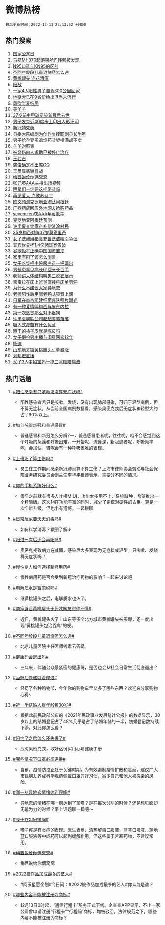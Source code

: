 # 微博热榜

`最后更新时间：2022-12-13 23:13:52 +0800`

## 热门搜索

1. [国家公祭日](https://m.weibo.cn/search?containerid=100103type%3D1%26t%3D10%26q%3D%23%E5%9B%BD%E5%AE%B6%E5%85%AC%E7%A5%AD%E6%97%A5%23&stream_entry_id=51&isnewpage=1&extparam=seat%3D1%26pos%3D0%26dgr%3D0%26c_type%3D51%26filter_type%3Drealtimehot%26cate%3D10103%26display_time%3D1670944430%26pre_seqid%3D1670944430460025181197&luicode=10000011&lfid=106003type%253D25%2526t%253D3%2526disable_hot%253D1%2526filter_type%253Drealtimehot)
1. [马航MH370起落架舱门残骸被发现](https://m.weibo.cn/search?containerid=100103type%3D1%26t%3D10%26q%3D%23%E9%A9%AC%E8%88%AAMH370%E8%B5%B7%E8%90%BD%E6%9E%B6%E8%88%B1%E9%97%A8%E6%AE%8B%E9%AA%B8%E8%A2%AB%E5%8F%91%E7%8E%B0%23&stream_entry_id=31&isnewpage=1&extparam=seat%3D1%26realpos%3D1%26flag%3D2%26dgr%3D0%26c_type%3D31%26cate%3D5001%26pos%3D0%26lcate%3D5001%26q%3D%2523%25E9%25A9%25AC%25E8%2588%25AAMH370%25E8%25B5%25B7%25E8%2590%25BD%25E6%259E%25B6%25E8%2588%25B1%25E9%2597%25A8%25E6%25AE%258B%25E9%25AA%25B8%25E8%25A2%25AB%25E5%258F%2591%25E7%258E%25B0%2523%26band_rank%3D1%26filter_type%3Drealtimehot%26display_time%3D1670944430%26pre_seqid%3D1670944430460025181197&luicode=10000011&lfid=106003type%253D25%2526t%253D3%2526disable_hot%253D1%2526filter_type%253Drealtimehot)
1. [N95口罩与KN95的区别](https://m.weibo.cn/search?containerid=100103type%3D1%26t%3D10%26q%3D%23N95%E5%8F%A3%E7%BD%A9%E4%B8%8EKN95%E7%9A%84%E5%8C%BA%E5%88%AB%23&stream_entry_id=31&isnewpage=1&extparam=seat%3D1%26realpos%3D2%26flag%3D1%26dgr%3D0%26c_type%3D31%26cate%3D5001%26pos%3D1%26lcate%3D5001%26q%3D%2523N95%25E5%258F%25A3%25E7%25BD%25A9%25E4%25B8%258EKN95%25E7%259A%2584%25E5%258C%25BA%25E5%2588%25AB%2523%26band_rank%3D2%26filter_type%3Drealtimehot%26display_time%3D1670944430%26pre_seqid%3D1670944430460025181197&luicode=10000011&lfid=106003type%253D25%2526t%253D3%2526disable_hot%253D1%2526filter_type%253Drealtimehot)
1. [不同年龄段儿童退烧药怎么选](https://m.weibo.cn/search?containerid=100103type%3D1%26t%3D10%26q%3D%23%E4%B8%8D%E5%90%8C%E5%B9%B4%E9%BE%84%E6%AE%B5%E5%84%BF%E7%AB%A5%E9%80%80%E7%83%A7%E8%8D%AF%E6%80%8E%E4%B9%88%E9%80%89%23&stream_entry_id=31&isnewpage=1&extparam=seat%3D1%26realpos%3D3%26flag%3D0%26dgr%3D0%26c_type%3D31%26cate%3D5001%26pos%3D2%26lcate%3D5001%26q%3D%2523%25E4%25B8%258D%25E5%2590%258C%25E5%25B9%25B4%25E9%25BE%2584%25E6%25AE%25B5%25E5%2584%25BF%25E7%25AB%25A5%25E9%2580%2580%25E7%2583%25A7%25E8%258D%25AF%25E6%2580%258E%25E4%25B9%2588%25E9%2580%2589%2523%26band_rank%3D3%26filter_type%3Drealtimehot%26display_time%3D1670944430%26pre_seqid%3D1670944430460025181197&luicode=10000011&lfid=106003type%253D25%2526t%253D3%2526disable_hot%253D1%2526filter_type%253Drealtimehot)
1. [黄桃罐头 连花清瘟](https://m.weibo.cn/search?containerid=100103type%3D1%26t%3D10%26q%3D%E9%BB%84%E6%A1%83%E7%BD%90%E5%A4%B4+%E8%BF%9E%E8%8A%B1%E6%B8%85%E7%98%9F&stream_entry_id=31&isnewpage=1&extparam=seat%3D1%26realpos%3D4%26flag%3D1%26dgr%3D0%26c_type%3D31%26cate%3D5001%26pos%3D3%26lcate%3D5001%26q%3D%25E9%25BB%2584%25E6%25A1%2583%25E7%25BD%2590%25E5%25A4%25B4%2520%25E8%25BF%259E%25E8%258A%25B1%25E6%25B8%2585%25E7%2598%259F%26band_rank%3D4%26filter_type%3Drealtimehot%26display_time%3D1670944430%26pre_seqid%3D1670944430460025181197&luicode=10000011&lfid=106003type%253D25%2526t%253D3%2526disable_hot%253D1%2526filter_type%253Drealtimehot)
1. [阳敌](https://m.weibo.cn/search?containerid=100103type%3D1%26t%3D10%26q%3D%23%E9%98%B3%E6%95%8C%23&stream_entry_id=31&isnewpage=1&extparam=seat%3D1%26realpos%3D5%26flag%3D16%26dgr%3D0%26c_type%3D31%26cate%3D5001%26pos%3D4%26lcate%3D5001%26q%3D%2523%25E9%2598%25B3%25E6%2595%258C%2523%26band_rank%3D5%26filter_type%3Drealtimehot%26display_time%3D1670944430%26pre_seqid%3D1670944430460025181197&luicode=10000011&lfid=106003type%253D25%2526t%253D3%2526disable_hot%253D1%2526filter_type%253Drealtimehot)
1. [一家4人阳性男子自驾600公里回家](https://m.weibo.cn/search?containerid=100103type%3D1%26t%3D10%26q%3D%23%E4%B8%80%E5%AE%B64%E4%BA%BA%E9%98%B3%E6%80%A7%E7%94%B7%E5%AD%90%E8%87%AA%E9%A9%BE600%E5%85%AC%E9%87%8C%E5%9B%9E%E5%AE%B6%23&stream_entry_id=31&isnewpage=1&extparam=seat%3D1%26realpos%3D6%26flag%3D1%26dgr%3D0%26c_type%3D31%26cate%3D5001%26pos%3D5%26lcate%3D5001%26q%3D%2523%25E4%25B8%2580%25E5%25AE%25B64%25E4%25BA%25BA%25E9%2598%25B3%25E6%2580%25A7%25E7%2594%25B7%25E5%25AD%2590%25E8%2587%25AA%25E9%25A9%25BE600%25E5%2585%25AC%25E9%2587%258C%25E5%259B%259E%25E5%25AE%25B6%2523%26band_rank%3D6%26filter_type%3Drealtimehot%26display_time%3D1670944430%26pre_seqid%3D1670944430460025181197&luicode=10000011&lfid=106003type%253D25%2526t%253D3%2526disable_hot%253D1%2526filter_type%253Drealtimehot)
1. [地狱犬已在9省份检出但尚未流行](https://m.weibo.cn/search?containerid=100103type%3D1%26t%3D10%26q%3D%23%E5%9C%B0%E7%8B%B1%E7%8A%AC%E5%B7%B2%E5%9C%A89%E7%9C%81%E4%BB%BD%E6%A3%80%E5%87%BA%E4%BD%86%E5%B0%9A%E6%9C%AA%E6%B5%81%E8%A1%8C%23&stream_entry_id=31&isnewpage=1&extparam=seat%3D1%26realpos%3D7%26flag%3D16%26dgr%3D0%26c_type%3D31%26cate%3D5001%26pos%3D6%26lcate%3D5001%26q%3D%2523%25E5%259C%25B0%25E7%258B%25B1%25E7%258A%25AC%25E5%25B7%25B2%25E5%259C%25A89%25E7%259C%2581%25E4%25BB%25BD%25E6%25A3%2580%25E5%2587%25BA%25E4%25BD%2586%25E5%25B0%259A%25E6%259C%25AA%25E6%25B5%2581%25E8%25A1%258C%2523%26band_rank%3D7%26filter_type%3Drealtimehot%26display_time%3D1670944430%26pre_seqid%3D1670944430460025181197&luicode=10000011&lfid=106003type%253D25%2526t%253D3%2526disable_hot%253D1%2526filter_type%253Drealtimehot)
1. [风吹半夏结局](https://m.weibo.cn/search?containerid=100103type%3D1%26t%3D10%26q%3D%E9%A3%8E%E5%90%B9%E5%8D%8A%E5%A4%8F%E7%BB%93%E5%B1%80&stream_entry_id=31&isnewpage=1&extparam=seat%3D1%26realpos%3D8%26flag%3D1%26dgr%3D0%26c_type%3D31%26cate%3D5001%26pos%3D7%26lcate%3D5001%26q%3D%25E9%25A3%258E%25E5%2590%25B9%25E5%258D%258A%25E5%25A4%258F%25E7%25BB%2593%25E5%25B1%2580%26band_rank%3D8%26filter_type%3Drealtimehot%26display_time%3D1670944430%26pre_seqid%3D1670944430460025181197&luicode=10000011&lfid=106003type%253D25%2526t%253D3%2526disable_hot%253D1%2526filter_type%253Drealtimehot)
1. [美羊羊](https://m.weibo.cn/search?containerid=100103type%3D1%26t%3D10%26q%3D%E7%BE%8E%E7%BE%8A%E7%BE%8A&stream_entry_id=31&isnewpage=1&extparam=seat%3D1%26realpos%3D9%26flag%3D1%26dgr%3D0%26c_type%3D31%26cate%3D5001%26pos%3D8%26lcate%3D5001%26q%3D%25E7%25BE%258E%25E7%25BE%258A%25E7%25BE%258A%26band_rank%3D9%26filter_type%3Drealtimehot%26display_time%3D1670944430%26pre_seqid%3D1670944430460025181197&luicode=10000011&lfid=106003type%253D25%2526t%253D3%2526disable_hot%253D1%2526filter_type%253Drealtimehot)
1. [37岁前中甲球员染新冠后去世](https://m.weibo.cn/search?containerid=100103type%3D1%26t%3D10%26q%3D%2337%E5%B2%81%E5%89%8D%E4%B8%AD%E7%94%B2%E7%90%83%E5%91%98%E6%9F%93%E6%96%B0%E5%86%A0%E5%90%8E%E5%8E%BB%E4%B8%96%23&stream_entry_id=31&isnewpage=1&extparam=seat%3D1%26realpos%3D10%26flag%3D1%26dgr%3D0%26c_type%3D31%26cate%3D5001%26pos%3D9%26lcate%3D5001%26q%3D%252337%25E5%25B2%2581%25E5%2589%258D%25E4%25B8%25AD%25E7%2594%25B2%25E7%2590%2583%25E5%2591%2598%25E6%259F%2593%25E6%2596%25B0%25E5%2586%25A0%25E5%2590%258E%25E5%258E%25BB%25E4%25B8%2596%2523%26band_rank%3D10%26filter_type%3Drealtimehot%26display_time%3D1670944430%26pre_seqid%3D1670944430460025181197&luicode=10000011&lfid=106003type%253D25%2526t%253D3%2526disable_hot%253D1%2526filter_type%253Drealtimehot)
1. [男子发烧近40度床上印出人形汗印](https://m.weibo.cn/search?containerid=100103type%3D1%26t%3D10%26q%3D%23%E7%94%B7%E5%AD%90%E5%8F%91%E7%83%A7%E8%BF%9140%E5%BA%A6%E5%BA%8A%E4%B8%8A%E5%8D%B0%E5%87%BA%E4%BA%BA%E5%BD%A2%E6%B1%97%E5%8D%B0%23&stream_entry_id=31&isnewpage=1&extparam=seat%3D1%26realpos%3D11%26flag%3D2%26dgr%3D0%26c_type%3D31%26cate%3D5001%26pos%3D10%26lcate%3D5001%26q%3D%2523%25E7%2594%25B7%25E5%25AD%2590%25E5%258F%2591%25E7%2583%25A7%25E8%25BF%259140%25E5%25BA%25A6%25E5%25BA%258A%25E4%25B8%258A%25E5%258D%25B0%25E5%2587%25BA%25E4%25BA%25BA%25E5%25BD%25A2%25E6%25B1%2597%25E5%258D%25B0%2523%26band_rank%3D11%26filter_type%3Drealtimehot%26display_time%3D1670944430%26pre_seqid%3D1670944430460025181197&luicode=10000011&lfid=106003type%253D25%2526t%253D3%2526disable_hot%253D1%2526filter_type%253Drealtimehot)
1. [新冠特效药](https://m.weibo.cn/search?containerid=100103type%3D1%26t%3D10%26q%3D%23%E6%96%B0%E5%86%A0%E7%89%B9%E6%95%88%E8%8D%AF%23&stream_entry_id=31&isnewpage=1&extparam=seat%3D1%26realpos%3D12%26flag%3D2%26dgr%3D0%26c_type%3D31%26cate%3D5001%26pos%3D11%26lcate%3D5001%26q%3D%2523%25E6%2596%25B0%25E5%2586%25A0%25E7%2589%25B9%25E6%2595%2588%25E8%258D%25AF%2523%26band_rank%3D12%26filter_type%3Drealtimehot%26display_time%3D1670944430%26pre_seqid%3D1670944430460025181197&luicode=10000011&lfid=106003type%253D25%2526t%253D3%2526disable_hot%253D1%2526filter_type%253Drealtimehot)
1. [县委大院编剧为创作曾挂职副县长半年](https://m.weibo.cn/search?containerid=100103type%3D1%26t%3D10%26q%3D%23%E5%8E%BF%E5%A7%94%E5%A4%A7%E9%99%A2%E7%BC%96%E5%89%A7%E4%B8%BA%E5%88%9B%E4%BD%9C%E6%9B%BE%E6%8C%82%E8%81%8C%E5%89%AF%E5%8E%BF%E9%95%BF%E5%8D%8A%E5%B9%B4%23&stream_entry_id=31&isnewpage=1&extparam=seat%3D1%26realpos%3D13%26flag%3D0%26dgr%3D0%26c_type%3D31%26cate%3D5001%26pos%3D12%26lcate%3D5001%26q%3D%2523%25E5%258E%25BF%25E5%25A7%2594%25E5%25A4%25A7%25E9%2599%25A2%25E7%25BC%2596%25E5%2589%25A7%25E4%25B8%25BA%25E5%2588%259B%25E4%25BD%259C%25E6%259B%25BE%25E6%258C%2582%25E8%2581%258C%25E5%2589%25AF%25E5%258E%25BF%25E9%2595%25BF%25E5%258D%258A%25E5%25B9%25B4%2523%26band_rank%3D13%26filter_type%3Drealtimehot%26display_time%3D1670944430%26pre_seqid%3D1670944430460025181197&luicode=10000011&lfid=106003type%253D25%2526t%253D3%2526disable_hot%253D1%2526filter_type%253Drealtimehot)
1. [男子给孕妻买退烧药货架摆满却不卖](https://m.weibo.cn/search?containerid=100103type%3D1%26t%3D10%26q%3D%23%E7%94%B7%E5%AD%90%E7%BB%99%E5%AD%95%E5%A6%BB%E4%B9%B0%E9%80%80%E7%83%A7%E8%8D%AF%E8%B4%A7%E6%9E%B6%E6%91%86%E6%BB%A1%E5%8D%B4%E4%B8%8D%E5%8D%96%23&stream_entry_id=31&isnewpage=1&extparam=seat%3D1%26realpos%3D14%26flag%3D1%26dgr%3D0%26c_type%3D31%26cate%3D5001%26pos%3D13%26lcate%3D5001%26q%3D%2523%25E7%2594%25B7%25E5%25AD%2590%25E7%25BB%2599%25E5%25AD%2595%25E5%25A6%25BB%25E4%25B9%25B0%25E9%2580%2580%25E7%2583%25A7%25E8%258D%25AF%25E8%25B4%25A7%25E6%259E%25B6%25E6%2591%2586%25E6%25BB%25A1%25E5%258D%25B4%25E4%25B8%258D%25E5%258D%2596%2523%26band_rank%3D14%26filter_type%3Drealtimehot%26display_time%3D1670944430%26pre_seqid%3D1670944430460025181197&luicode=10000011&lfid=106003type%253D25%2526t%253D3%2526disable_hot%253D1%2526filter_type%253Drealtimehot)
1. [羊羊对照表](https://m.weibo.cn/search?containerid=100103type%3D1%26t%3D10%26q%3D%E7%BE%8A%E7%BE%8A%E5%AF%B9%E7%85%A7%E8%A1%A8&stream_entry_id=31&isnewpage=1&extparam=seat%3D1%26realpos%3D15%26flag%3D1%26dgr%3D0%26c_type%3D31%26cate%3D5001%26pos%3D14%26lcate%3D5001%26q%3D%25E7%25BE%258A%25E7%25BE%258A%25E5%25AF%25B9%25E7%2585%25A7%25E8%25A1%25A8%26band_rank%3D15%26filter_type%3Drealtimehot%26display_time%3D1670944430%26pre_seqid%3D1670944430460025181197&luicode=10000011&lfid=106003type%253D25%2526t%253D3%2526disable_hot%253D1%2526filter_type%253Drealtimehot)
1. [被烧伤四人求助已被停止治疗](https://m.weibo.cn/search?containerid=100103type%3D1%26t%3D10%26q%3D%23%E8%A2%AB%E7%83%A7%E4%BC%A4%E5%9B%9B%E4%BA%BA%E6%B1%82%E5%8A%A9%E5%B7%B2%E8%A2%AB%E5%81%9C%E6%AD%A2%E6%B2%BB%E7%96%97%23&stream_entry_id=31&isnewpage=1&extparam=seat%3D1%26realpos%3D16%26flag%3D0%26dgr%3D0%26c_type%3D31%26cate%3D5001%26pos%3D15%26lcate%3D5001%26q%3D%2523%25E8%25A2%25AB%25E7%2583%25A7%25E4%25BC%25A4%25E5%259B%259B%25E4%25BA%25BA%25E6%25B1%2582%25E5%258A%25A9%25E5%25B7%25B2%25E8%25A2%25AB%25E5%2581%259C%25E6%25AD%25A2%25E6%25B2%25BB%25E7%2596%2597%2523%26band_rank%3D16%26filter_type%3Drealtimehot%26display_time%3D1670944430%26pre_seqid%3D1670944430460025181197&luicode=10000011&lfid=106003type%253D25%2526t%253D3%2526disable_hot%253D1%2526filter_type%253Drealtimehot)
1. [王若吉](https://m.weibo.cn/search?containerid=100103type%3D1%26t%3D10%26q%3D%E7%8E%8B%E8%8B%A5%E5%90%89&stream_entry_id=31&isnewpage=1&extparam=seat%3D1%26realpos%3D17%26flag%3D1%26dgr%3D0%26c_type%3D31%26cate%3D5001%26pos%3D16%26lcate%3D5001%26q%3D%25E7%258E%258B%25E8%258B%25A5%25E5%2590%2589%26band_rank%3D17%26filter_type%3Drealtimehot%26display_time%3D1670944430%26pre_seqid%3D1670944430460025181197&luicode=10000011&lfid=106003type%253D25%2526t%253D3%2526disable_hot%253D1%2526filter_type%253Drealtimehot)
1. [龚俊确定不出席GQ](https://m.weibo.cn/search?containerid=100103type%3D1%26t%3D10%26q%3D%23%E9%BE%9A%E4%BF%8A%E7%A1%AE%E5%AE%9A%E4%B8%8D%E5%87%BA%E5%B8%ADGQ%23&stream_entry_id=31&isnewpage=1&extparam=seat%3D1%26realpos%3D18%26flag%3D1%26dgr%3D0%26c_type%3D31%26cate%3D5001%26pos%3D17%26lcate%3D5001%26q%3D%2523%25E9%25BE%259A%25E4%25BF%258A%25E7%25A1%25AE%25E5%25AE%259A%25E4%25B8%258D%25E5%2587%25BA%25E5%25B8%25ADGQ%2523%26band_rank%3D18%26filter_type%3Drealtimehot%26display_time%3D1670944430%26pre_seqid%3D1670944430460025181197&luicode=10000011&lfid=106003type%253D25%2526t%253D3%2526disable_hot%253D1%2526filter_type%253Drealtimehot)
1. [王曼昱感谢肖战](https://m.weibo.cn/search?containerid=100103type%3D1%26t%3D10%26q%3D%23%E7%8E%8B%E6%9B%BC%E6%98%B1%E6%84%9F%E8%B0%A2%E8%82%96%E6%88%98%23&stream_entry_id=31&isnewpage=1&extparam=seat%3D1%26realpos%3D19%26flag%3D0%26dgr%3D0%26c_type%3D31%26cate%3D5001%26pos%3D18%26lcate%3D5001%26q%3D%2523%25E7%258E%258B%25E6%259B%25BC%25E6%2598%25B1%25E6%2584%259F%25E8%25B0%25A2%25E8%2582%2596%25E6%2588%2598%2523%26band_rank%3D19%26filter_type%3Drealtimehot%26display_time%3D1670944430%26pre_seqid%3D1670944430460025181197&luicode=10000011&lfid=106003type%253D25%2526t%253D3%2526disable_hot%253D1%2526filter_type%253Drealtimehot)
1. [梅西说给你俩窝窝](https://m.weibo.cn/search?containerid=100103type%3D1%26t%3D10%26q%3D%23%E6%A2%85%E8%A5%BF%E8%AF%B4%E7%BB%99%E4%BD%A0%E4%BF%A9%E7%AA%9D%E7%AA%9D%23&stream_entry_id=31&isnewpage=1&extparam=seat%3D1%26realpos%3D20%26flag%3D0%26dgr%3D0%26c_type%3D31%26cate%3D5001%26pos%3D19%26lcate%3D5001%26q%3D%2523%25E6%25A2%2585%25E8%25A5%25BF%25E8%25AF%25B4%25E7%25BB%2599%25E4%25BD%25A0%25E4%25BF%25A9%25E7%25AA%259D%25E7%25AA%259D%2523%26band_rank%3D20%26filter_type%3Drealtimehot%26display_time%3D1670944430%26pre_seqid%3D1670944430460025181197&luicode=10000011&lfid=106003type%253D25%2526t%253D3%2526disable_hot%253D1%2526filter_type%253Drealtimehot)
1. [张元英AAA主持出场视频](https://m.weibo.cn/search?containerid=100103type%3D1%26t%3D10%26q%3D%23%E5%BC%A0%E5%85%83%E8%8B%B1AAA%E4%B8%BB%E6%8C%81%E5%87%BA%E5%9C%BA%E8%A7%86%E9%A2%91%23&stream_entry_id=31&isnewpage=1&extparam=seat%3D1%26realpos%3D21%26flag%3D1%26dgr%3D0%26c_type%3D31%26cate%3D5001%26pos%3D20%26lcate%3D5001%26q%3D%2523%25E5%25BC%25A0%25E5%2585%2583%25E8%258B%25B1AAA%25E4%25B8%25BB%25E6%258C%2581%25E5%2587%25BA%25E5%259C%25BA%25E8%25A7%2586%25E9%25A2%2591%2523%26band_rank%3D21%26filter_type%3Drealtimehot%26display_time%3D1670944430%26pre_seqid%3D1670944430460025181197&luicode=10000011&lfid=106003type%253D25%2526t%253D3%2526disable_hot%253D1%2526filter_type%253Drealtimehot)
1. [明星们一定要这样带货吗](https://m.weibo.cn/search?containerid=100103type%3D1%26t%3D10%26q%3D%23%E6%98%8E%E6%98%9F%E4%BB%AC%E4%B8%80%E5%AE%9A%E8%A6%81%E8%BF%99%E6%A0%B7%E5%B8%A6%E8%B4%A7%E5%90%97%23&stream_entry_id=31&isnewpage=1&extparam=seat%3D1%26realpos%3D22%26flag%3D0%26dgr%3D0%26c_type%3D31%26cate%3D5001%26pos%3D21%26lcate%3D5001%26q%3D%2523%25E6%2598%258E%25E6%2598%259F%25E4%25BB%25AC%25E4%25B8%2580%25E5%25AE%259A%25E8%25A6%2581%25E8%25BF%2599%25E6%25A0%25B7%25E5%25B8%25A6%25E8%25B4%25A7%25E5%2590%2597%2523%26band_rank%3D22%26filter_type%3Drealtimehot%26display_time%3D1670944430%26pre_seqid%3D1670944430460025181197&luicode=10000011&lfid=106003type%253D25%2526t%253D3%2526disable_hot%253D1%2526filter_type%253Drealtimehot)
1. [再见爱人 卢歌苏诗丁](https://m.weibo.cn/search?containerid=100103type%3D1%26t%3D10%26q%3D%E5%86%8D%E8%A7%81%E7%88%B1%E4%BA%BA+%E5%8D%A2%E6%AD%8C%E8%8B%8F%E8%AF%97%E4%B8%81&stream_entry_id=31&isnewpage=1&extparam=seat%3D1%26realpos%3D23%26flag%3D0%26dgr%3D0%26c_type%3D31%26cate%3D5001%26pos%3D22%26lcate%3D5001%26q%3D%25E5%2586%258D%25E8%25A7%2581%25E7%2588%25B1%25E4%25BA%25BA%2520%25E5%258D%25A2%25E6%25AD%258C%25E8%258B%258F%25E8%25AF%2597%25E4%25B8%2581%26band_rank%3D23%26filter_type%3Drealtimehot%26display_time%3D1670944430%26pre_seqid%3D1670944430460025181197&luicode=10000011&lfid=106003type%253D25%2526t%253D3%2526disable_hot%253D1%2526filter_type%253Drealtimehot)
1. [欧文预测克罗地亚淘汰阿根廷](https://m.weibo.cn/search?containerid=100103type%3D1%26t%3D10%26q%3D%23%E6%AC%A7%E6%96%87%E9%A2%84%E6%B5%8B%E5%85%8B%E7%BD%97%E5%9C%B0%E4%BA%9A%E6%B7%98%E6%B1%B0%E9%98%BF%E6%A0%B9%E5%BB%B7%23&stream_entry_id=31&isnewpage=1&extparam=seat%3D1%26realpos%3D24%26flag%3D0%26dgr%3D0%26c_type%3D31%26cate%3D5001%26pos%3D23%26lcate%3D5001%26q%3D%2523%25E6%25AC%25A7%25E6%2596%2587%25E9%25A2%2584%25E6%25B5%258B%25E5%2585%258B%25E7%25BD%2597%25E5%259C%25B0%25E4%25BA%259A%25E6%25B7%2598%25E6%25B1%25B0%25E9%2598%25BF%25E6%25A0%25B9%25E5%25BB%25B7%2523%26band_rank%3D24%26filter_type%3Drealtimehot%26display_time%3D1670944430%26pre_seqid%3D1670944430460025181197&luicode=10000011&lfid=106003type%253D25%2526t%253D3%2526disable_hot%253D1%2526filter_type%253Drealtimehot)
1. [广西药店回应外地网友抢购药品](https://m.weibo.cn/search?containerid=100103type%3D1%26t%3D10%26q%3D%23%E5%B9%BF%E8%A5%BF%E8%8D%AF%E5%BA%97%E5%9B%9E%E5%BA%94%E5%A4%96%E5%9C%B0%E7%BD%91%E5%8F%8B%E6%8A%A2%E8%B4%AD%E8%8D%AF%E5%93%81%23&stream_entry_id=31&isnewpage=1&extparam=seat%3D1%26realpos%3D25%26flag%3D0%26dgr%3D0%26c_type%3D31%26cate%3D5001%26pos%3D24%26lcate%3D5001%26q%3D%2523%25E5%25B9%25BF%25E8%25A5%25BF%25E8%258D%25AF%25E5%25BA%2597%25E5%259B%259E%25E5%25BA%2594%25E5%25A4%2596%25E5%259C%25B0%25E7%25BD%2591%25E5%258F%258B%25E6%258A%25A2%25E8%25B4%25AD%25E8%258D%25AF%25E5%2593%2581%2523%26band_rank%3D25%26filter_type%3Drealtimehot%26display_time%3D1670944430%26pre_seqid%3D1670944430460025181197&luicode=10000011&lfid=106003type%253D25%2526t%253D3%2526disable_hot%253D1%2526filter_type%253Drealtimehot)
1. [seventeen获AAA年度歌手](https://m.weibo.cn/search?containerid=100103type%3D1%26t%3D10%26q%3D%23seventeen%E8%8E%B7AAA%E5%B9%B4%E5%BA%A6%E6%AD%8C%E6%89%8B%23&stream_entry_id=31&isnewpage=1&extparam=seat%3D1%26realpos%3D26%26flag%3D0%26dgr%3D0%26c_type%3D31%26cate%3D5001%26pos%3D25%26lcate%3D5001%26q%3D%2523seventeen%25E8%258E%25B7AAA%25E5%25B9%25B4%25E5%25BA%25A6%25E6%25AD%258C%25E6%2589%258B%2523%26band_rank%3D26%26filter_type%3Drealtimehot%26display_time%3D1670944430%26pre_seqid%3D1670944430460025181197&luicode=10000011&lfid=106003type%253D25%2526t%253D3%2526disable_hot%253D1%2526filter_type%253Drealtimehot)
1. [克罗地亚阿根廷预测](https://m.weibo.cn/search?containerid=100103type%3D1%26t%3D10%26q%3D%E5%85%8B%E7%BD%97%E5%9C%B0%E4%BA%9A%E9%98%BF%E6%A0%B9%E5%BB%B7%E9%A2%84%E6%B5%8B&stream_entry_id=31&isnewpage=1&extparam=seat%3D1%26realpos%3D27%26flag%3D0%26dgr%3D0%26c_type%3D31%26cate%3D5001%26pos%3D26%26lcate%3D5001%26q%3D%25E5%2585%258B%25E7%25BD%2597%25E5%259C%25B0%25E4%25BA%259A%25E9%2598%25BF%25E6%25A0%25B9%25E5%25BB%25B7%25E9%25A2%2584%25E6%25B5%258B%26band_rank%3D27%26filter_type%3Drealtimehot%26display_time%3D1670944430%26pre_seqid%3D1670944430460025181197&luicode=10000011&lfid=106003type%253D25%2526t%253D3%2526disable_hot%253D1%2526filter_type%253Drealtimehot)
1. [许半夏变卖家产补偿滩涂村民](https://m.weibo.cn/search?containerid=100103type%3D1%26t%3D10%26q%3D%23%E8%AE%B8%E5%8D%8A%E5%A4%8F%E5%8F%98%E5%8D%96%E5%AE%B6%E4%BA%A7%E8%A1%A5%E5%81%BF%E6%BB%A9%E6%B6%82%E6%9D%91%E6%B0%91%23&stream_entry_id=31&isnewpage=1&extparam=seat%3D1%26realpos%3D28%26flag%3D0%26dgr%3D0%26c_type%3D31%26cate%3D5001%26pos%3D27%26lcate%3D5001%26q%3D%2523%25E8%25AE%25B8%25E5%258D%258A%25E5%25A4%258F%25E5%258F%2598%25E5%258D%2596%25E5%25AE%25B6%25E4%25BA%25A7%25E8%25A1%25A5%25E5%2581%25BF%25E6%25BB%25A9%25E6%25B6%2582%25E6%259D%2591%25E6%25B0%2591%2523%26band_rank%3D28%26filter_type%3Drealtimehot%26display_time%3D1670944430%26pre_seqid%3D1670944430460025181197&luicode=10000011&lfid=106003type%253D25%2526t%253D3%2526disable_hot%253D1%2526filter_type%253Drealtimehot)
1. [35岁梅西对阵37岁莫德里奇](https://m.weibo.cn/search?containerid=100103type%3D1%26t%3D10%26q%3D%2335%E5%B2%81%E6%A2%85%E8%A5%BF%E5%AF%B9%E9%98%B537%E5%B2%81%E8%8E%AB%E5%BE%B7%E9%87%8C%E5%A5%87%23&stream_entry_id=31&isnewpage=1&extparam=seat%3D1%26realpos%3D29%26flag%3D0%26dgr%3D0%26c_type%3D31%26cate%3D5001%26pos%3D28%26lcate%3D5001%26q%3D%252335%25E5%25B2%2581%25E6%25A2%2585%25E8%25A5%25BF%25E5%25AF%25B9%25E9%2598%25B537%25E5%25B2%2581%25E8%258E%25AB%25E5%25BE%25B7%25E9%2587%258C%25E5%25A5%2587%2523%26band_rank%3D29%26filter_type%3Drealtimehot%26display_time%3D1670944430%26pre_seqid%3D1670944430460025181197&luicode=10000011&lfid=106003type%253D25%2526t%253D3%2526disable_hot%253D1%2526filter_type%253Drealtimehot)
1. [女子洗碗用猪食充当洗洁精引争议](https://m.weibo.cn/search?containerid=100103type%3D1%26t%3D10%26q%3D%23%E5%A5%B3%E5%AD%90%E6%B4%97%E7%A2%97%E7%94%A8%E7%8C%AA%E9%A3%9F%E5%85%85%E5%BD%93%E6%B4%97%E6%B4%81%E7%B2%BE%E5%BC%95%E4%BA%89%E8%AE%AE%23&stream_entry_id=31&isnewpage=1&extparam=seat%3D1%26realpos%3D30%26flag%3D0%26dgr%3D0%26c_type%3D31%26cate%3D5001%26pos%3D29%26lcate%3D5001%26q%3D%2523%25E5%25A5%25B3%25E5%25AD%2590%25E6%25B4%2597%25E7%25A2%2597%25E7%2594%25A8%25E7%258C%25AA%25E9%25A3%259F%25E5%2585%2585%25E5%25BD%2593%25E6%25B4%2597%25E6%25B4%2581%25E7%25B2%25BE%25E5%25BC%2595%25E4%25BA%2589%25E8%25AE%25AE%2523%26band_rank%3D30%26filter_type%3Drealtimehot%26display_time%3D1670944430%26pre_seqid%3D1670944430460025181197&luicode=10000011&lfid=106003type%253D25%2526t%253D3%2526disable_hot%253D1%2526filter_type%253Drealtimehot)
1. [宜宾世界杯1.4亿赌球案告破](https://m.weibo.cn/search?containerid=100103type%3D1%26t%3D10%26q%3D%23%E5%AE%9C%E5%AE%BE%E4%B8%96%E7%95%8C%E6%9D%AF1.4%E4%BA%BF%E8%B5%8C%E7%90%83%E6%A1%88%E5%91%8A%E7%A0%B4%23&stream_entry_id=31&isnewpage=1&extparam=seat%3D1%26realpos%3D31%26flag%3D0%26dgr%3D0%26c_type%3D31%26cate%3D5001%26pos%3D30%26lcate%3D5001%26q%3D%2523%25E5%25AE%259C%25E5%25AE%25BE%25E4%25B8%2596%25E7%2595%258C%25E6%259D%25AF1.4%25E4%25BA%25BF%25E8%25B5%258C%25E7%2590%2583%25E6%25A1%2588%25E5%2591%258A%25E7%25A0%25B4%2523%26band_rank%3D31%26filter_type%3Drealtimehot%26display_time%3D1670944430%26pre_seqid%3D1670944430460025181197&luicode=10000011&lfid=106003type%253D25%2526t%253D3%2526disable_hot%253D1%2526filter_type%253Drealtimehot)
1. [谷歌拒将正确中国国歌置顶](https://m.weibo.cn/search?containerid=100103type%3D1%26t%3D10%26q%3D%23%E8%B0%B7%E6%AD%8C%E6%8B%92%E5%B0%86%E6%AD%A3%E7%A1%AE%E4%B8%AD%E5%9B%BD%E5%9B%BD%E6%AD%8C%E7%BD%AE%E9%A1%B6%23&stream_entry_id=31&isnewpage=1&extparam=seat%3D1%26realpos%3D32%26flag%3D0%26dgr%3D0%26c_type%3D31%26cate%3D5001%26pos%3D31%26lcate%3D5001%26q%3D%2523%25E8%25B0%25B7%25E6%25AD%258C%25E6%258B%2592%25E5%25B0%2586%25E6%25AD%25A3%25E7%25A1%25AE%25E4%25B8%25AD%25E5%259B%25BD%25E5%259B%25BD%25E6%25AD%258C%25E7%25BD%25AE%25E9%25A1%25B6%2523%26band_rank%3D32%26filter_type%3Drealtimehot%26display_time%3D1670944430%26pre_seqid%3D1670944430460025181197&luicode=10000011&lfid=106003type%253D25%2526t%253D3%2526disable_hot%253D1%2526filter_type%253Drealtimehot)
1. [家里有阳了该怎么消毒](https://m.weibo.cn/search?containerid=100103type%3D1%26t%3D10%26q%3D%23%E5%AE%B6%E9%87%8C%E6%9C%89%E9%98%B3%E4%BA%86%E8%AF%A5%E6%80%8E%E4%B9%88%E6%B6%88%E6%AF%92%23&stream_entry_id=31&isnewpage=1&extparam=seat%3D1%26realpos%3D33%26flag%3D1%26dgr%3D0%26c_type%3D31%26cate%3D5001%26pos%3D32%26lcate%3D5001%26q%3D%2523%25E5%25AE%25B6%25E9%2587%258C%25E6%259C%2589%25E9%2598%25B3%25E4%25BA%2586%25E8%25AF%25A5%25E6%2580%258E%25E4%25B9%2588%25E6%25B6%2588%25E6%25AF%2592%2523%26band_rank%3D33%26filter_type%3Drealtimehot%26display_time%3D1670944430%26pre_seqid%3D1670944430460025181197&luicode=10000011&lfid=106003type%253D25%2526t%253D3%2526disable_hot%253D1%2526filter_type%253Drealtimehot)
1. [女子吃饭相中碗服务员一把薅出](https://m.weibo.cn/search?containerid=100103type%3D1%26t%3D10%26q%3D%23%E5%A5%B3%E5%AD%90%E5%90%83%E9%A5%AD%E7%9B%B8%E4%B8%AD%E7%A2%97%E6%9C%8D%E5%8A%A1%E5%91%98%E4%B8%80%E6%8A%8A%E8%96%85%E5%87%BA%23&stream_entry_id=31&isnewpage=1&extparam=seat%3D1%26realpos%3D34%26flag%3D0%26dgr%3D0%26c_type%3D31%26cate%3D5001%26pos%3D33%26lcate%3D5001%26q%3D%2523%25E5%25A5%25B3%25E5%25AD%2590%25E5%2590%2583%25E9%25A5%25AD%25E7%259B%25B8%25E4%25B8%25AD%25E7%25A2%2597%25E6%259C%258D%25E5%258A%25A1%25E5%2591%2598%25E4%25B8%2580%25E6%258A%258A%25E8%2596%2585%25E5%2587%25BA%2523%26band_rank%3D34%26filter_type%3Drealtimehot%26display_time%3D1670944430%26pre_seqid%3D1670944430460025181197&luicode=10000011&lfid=106003type%253D25%2526t%253D3%2526disable_hot%253D1%2526filter_type%253Drealtimehot)
1. [男孩患罕见病长61厘米长巨手](https://m.weibo.cn/search?containerid=100103type%3D1%26t%3D10%26q%3D%23%E7%94%B7%E5%AD%A9%E6%82%A3%E7%BD%95%E8%A7%81%E7%97%85%E9%95%BF61%E5%8E%98%E7%B1%B3%E9%95%BF%E5%B7%A8%E6%89%8B%23&stream_entry_id=31&isnewpage=1&extparam=seat%3D1%26realpos%3D35%26flag%3D0%26dgr%3D0%26c_type%3D31%26cate%3D5001%26pos%3D34%26lcate%3D5001%26q%3D%2523%25E7%2594%25B7%25E5%25AD%25A9%25E6%2582%25A3%25E7%25BD%2595%25E8%25A7%2581%25E7%2597%2585%25E9%2595%25BF61%25E5%258E%2598%25E7%25B1%25B3%25E9%2595%25BF%25E5%25B7%25A8%25E6%2589%258B%2523%26band_rank%3D35%26filter_type%3Drealtimehot%26display_time%3D1670944430%26pre_seqid%3D1670944430460025181197&luicode=10000011&lfid=106003type%253D25%2526t%253D3%2526disable_hot%253D1%2526filter_type%253Drealtimehot)
1. [老师讲人体结构叫男生脱衣展示](https://m.weibo.cn/search?containerid=100103type%3D1%26t%3D10%26q%3D%23%E8%80%81%E5%B8%88%E8%AE%B2%E4%BA%BA%E4%BD%93%E7%BB%93%E6%9E%84%E5%8F%AB%E7%94%B7%E7%94%9F%E8%84%B1%E8%A1%A3%E5%B1%95%E7%A4%BA%23&stream_entry_id=31&isnewpage=1&extparam=seat%3D1%26realpos%3D36%26flag%3D1%26dgr%3D0%26c_type%3D31%26cate%3D5001%26pos%3D35%26lcate%3D5001%26q%3D%2523%25E8%2580%2581%25E5%25B8%2588%25E8%25AE%25B2%25E4%25BA%25BA%25E4%25BD%2593%25E7%25BB%2593%25E6%259E%2584%25E5%258F%25AB%25E7%2594%25B7%25E7%2594%259F%25E8%2584%25B1%25E8%25A1%25A3%25E5%25B1%2595%25E7%25A4%25BA%2523%26band_rank%3D36%26filter_type%3Drealtimehot%26display_time%3D1670944430%26pre_seqid%3D1670944430460025181197&luicode=10000011&lfid=106003type%253D25%2526t%253D3%2526disable_hot%253D1%2526filter_type%253Drealtimehot)
1. [宝宝拉在床上爸爸直接将床单剪洞](https://m.weibo.cn/search?containerid=100103type%3D1%26t%3D10%26q%3D%23%E5%AE%9D%E5%AE%9D%E6%8B%89%E5%9C%A8%E5%BA%8A%E4%B8%8A%E7%88%B8%E7%88%B8%E7%9B%B4%E6%8E%A5%E5%B0%86%E5%BA%8A%E5%8D%95%E5%89%AA%E6%B4%9E%23&stream_entry_id=31&isnewpage=1&extparam=seat%3D1%26realpos%3D37%26flag%3D0%26dgr%3D0%26c_type%3D31%26cate%3D5001%26pos%3D36%26lcate%3D5001%26q%3D%2523%25E5%25AE%259D%25E5%25AE%259D%25E6%258B%2589%25E5%259C%25A8%25E5%25BA%258A%25E4%25B8%258A%25E7%2588%25B8%25E7%2588%25B8%25E7%259B%25B4%25E6%258E%25A5%25E5%25B0%2586%25E5%25BA%258A%25E5%258D%2595%25E5%2589%25AA%25E6%25B4%259E%2523%26band_rank%3D37%26filter_type%3Drealtimehot%26display_time%3D1670944430%26pre_seqid%3D1670944430460025181197&luicode=10000011&lfid=106003type%253D25%2526t%253D3%2526disable_hot%253D1%2526filter_type%253Drealtimehot)
1. [为什么不建议大家异地恋](https://m.weibo.cn/search?containerid=100103type%3D1%26t%3D10%26q%3D%23%E4%B8%BA%E4%BB%80%E4%B9%88%E4%B8%8D%E5%BB%BA%E8%AE%AE%E5%A4%A7%E5%AE%B6%E5%BC%82%E5%9C%B0%E6%81%8B%23&stream_entry_id=31&isnewpage=1&extparam=seat%3D1%26realpos%3D38%26flag%3D0%26dgr%3D0%26c_type%3D31%26cate%3D5001%26pos%3D37%26lcate%3D5001%26q%3D%2523%25E4%25B8%25BA%25E4%25BB%2580%25E4%25B9%2588%25E4%25B8%258D%25E5%25BB%25BA%25E8%25AE%25AE%25E5%25A4%25A7%25E5%25AE%25B6%25E5%25BC%2582%25E5%259C%25B0%25E6%2581%258B%2523%26band_rank%3D38%26filter_type%3Drealtimehot%26display_time%3D1670944430%26pre_seqid%3D1670944430460025181197&luicode=10000011&lfid=106003type%253D25%2526t%253D3%2526disable_hot%253D1%2526filter_type%253Drealtimehot)
1. [老师阳性后用唐老鸭式哑音上课](https://m.weibo.cn/search?containerid=100103type%3D1%26t%3D10%26q%3D%23%E8%80%81%E5%B8%88%E9%98%B3%E6%80%A7%E5%90%8E%E7%94%A8%E5%94%90%E8%80%81%E9%B8%AD%E5%BC%8F%E5%93%91%E9%9F%B3%E4%B8%8A%E8%AF%BE%23&stream_entry_id=31&isnewpage=1&extparam=seat%3D1%26realpos%3D39%26flag%3D0%26dgr%3D0%26c_type%3D31%26cate%3D5001%26pos%3D38%26lcate%3D5001%26q%3D%2523%25E8%2580%2581%25E5%25B8%2588%25E9%2598%25B3%25E6%2580%25A7%25E5%2590%258E%25E7%2594%25A8%25E5%2594%2590%25E8%2580%2581%25E9%25B8%25AD%25E5%25BC%258F%25E5%2593%2591%25E9%259F%25B3%25E4%25B8%258A%25E8%25AF%25BE%2523%26band_rank%3D39%26filter_type%3Drealtimehot%26display_time%3D1670944430%26pre_seqid%3D1670944430460025181197&luicode=10000011&lfid=106003type%253D25%2526t%253D3%2526disable_hot%253D1%2526filter_type%253Drealtimehot)
1. [日军在南京组建细菌部队照片曝光](https://m.weibo.cn/search?containerid=100103type%3D1%26t%3D10%26q%3D%23%E6%97%A5%E5%86%9B%E5%9C%A8%E5%8D%97%E4%BA%AC%E7%BB%84%E5%BB%BA%E7%BB%86%E8%8F%8C%E9%83%A8%E9%98%9F%E7%85%A7%E7%89%87%E6%9B%9D%E5%85%89%23&stream_entry_id=31&isnewpage=1&extparam=seat%3D1%26realpos%3D40%26flag%3D1%26dgr%3D0%26c_type%3D31%26cate%3D5001%26pos%3D39%26lcate%3D5001%26q%3D%2523%25E6%2597%25A5%25E5%2586%259B%25E5%259C%25A8%25E5%258D%2597%25E4%25BA%25AC%25E7%25BB%2584%25E5%25BB%25BA%25E7%25BB%2586%25E8%258F%258C%25E9%2583%25A8%25E9%2598%259F%25E7%2585%25A7%25E7%2589%2587%25E6%259B%259D%25E5%2585%2589%2523%26band_rank%3D40%26filter_type%3Drealtimehot%26display_time%3D1670944430%26pre_seqid%3D1670944430460025181197&luicode=10000011&lfid=106003type%253D25%2526t%253D3%2526disable_hot%253D1%2526filter_type%253Drealtimehot)
1. [有一种爱情叫梅西与安东内拉](https://m.weibo.cn/search?containerid=100103type%3D1%26t%3D10%26q%3D%23%E6%9C%89%E4%B8%80%E7%A7%8D%E7%88%B1%E6%83%85%E5%8F%AB%E6%A2%85%E8%A5%BF%E4%B8%8E%E5%AE%89%E4%B8%9C%E5%86%85%E6%8B%89%23&stream_entry_id=31&isnewpage=1&extparam=seat%3D1%26realpos%3D41%26flag%3D1%26dgr%3D0%26c_type%3D31%26cate%3D5001%26pos%3D40%26lcate%3D5001%26q%3D%2523%25E6%259C%2589%25E4%25B8%2580%25E7%25A7%258D%25E7%2588%25B1%25E6%2583%2585%25E5%258F%25AB%25E6%25A2%2585%25E8%25A5%25BF%25E4%25B8%258E%25E5%25AE%2589%25E4%25B8%259C%25E5%2586%2585%25E6%258B%2589%2523%26band_rank%3D41%26filter_type%3Drealtimehot%26display_time%3D1670944430%26pre_seqid%3D1670944430460025181197&luicode=10000011&lfid=106003type%253D25%2526t%253D3%2526disable_hot%253D1%2526filter_type%253Drealtimehot)
1. [第一次感觉那么对不起狗](https://m.weibo.cn/search?containerid=100103type%3D1%26t%3D10%26q%3D%23%E7%AC%AC%E4%B8%80%E6%AC%A1%E6%84%9F%E8%A7%89%E9%82%A3%E4%B9%88%E5%AF%B9%E4%B8%8D%E8%B5%B7%E7%8B%97%23&stream_entry_id=31&isnewpage=1&extparam=seat%3D1%26realpos%3D42%26flag%3D0%26dgr%3D0%26c_type%3D31%26cate%3D5001%26pos%3D41%26lcate%3D5001%26q%3D%2523%25E7%25AC%25AC%25E4%25B8%2580%25E6%25AC%25A1%25E6%2584%259F%25E8%25A7%2589%25E9%2582%25A3%25E4%25B9%2588%25E5%25AF%25B9%25E4%25B8%258D%25E8%25B5%25B7%25E7%258B%2597%2523%26band_rank%3D42%26filter_type%3Drealtimehot%26display_time%3D1670944430%26pre_seqid%3D1670944430460025181197&luicode=10000011&lfid=106003type%253D25%2526t%253D3%2526disable_hot%253D1%2526filter_type%253Drealtimehot)
1. [许半夏钢铁公司起起落落落落](https://m.weibo.cn/search?containerid=100103type%3D1%26t%3D10%26q%3D%23%E8%AE%B8%E5%8D%8A%E5%A4%8F%E9%92%A2%E9%93%81%E5%85%AC%E5%8F%B8%E8%B5%B7%E8%B5%B7%E8%90%BD%E8%90%BD%E8%90%BD%E8%90%BD%23&stream_entry_id=31&isnewpage=1&extparam=seat%3D1%26realpos%3D43%26flag%3D1%26dgr%3D0%26c_type%3D31%26cate%3D5001%26pos%3D42%26lcate%3D5001%26q%3D%2523%25E8%25AE%25B8%25E5%258D%258A%25E5%25A4%258F%25E9%2592%25A2%25E9%2593%2581%25E5%2585%25AC%25E5%258F%25B8%25E8%25B5%25B7%25E8%25B5%25B7%25E8%2590%25BD%25E8%2590%25BD%25E8%2590%25BD%25E8%2590%25BD%2523%26band_rank%3D43%26filter_type%3Drealtimehot%26display_time%3D1670944430%26pre_seqid%3D1670944430460025181197&luicode=10000011&lfid=106003type%253D25%2526t%253D3%2526disable_hot%253D1%2526filter_type%253Drealtimehot)
1. [吸入式疫苗有什么优点](https://m.weibo.cn/search?containerid=100103type%3D1%26t%3D10%26q%3D%23%E5%90%B8%E5%85%A5%E5%BC%8F%E7%96%AB%E8%8B%97%E6%9C%89%E4%BB%80%E4%B9%88%E4%BC%98%E7%82%B9%23&stream_entry_id=31&isnewpage=1&extparam=seat%3D1%26realpos%3D44%26flag%3D1%26dgr%3D0%26c_type%3D31%26cate%3D5001%26pos%3D43%26lcate%3D5001%26q%3D%2523%25E5%2590%25B8%25E5%2585%25A5%25E5%25BC%258F%25E7%2596%25AB%25E8%258B%2597%25E6%259C%2589%25E4%25BB%2580%25E4%25B9%2588%25E4%25BC%2598%25E7%2582%25B9%2523%26band_rank%3D44%26filter_type%3Drealtimehot%26display_time%3D1670944430%26pre_seqid%3D1670944430460025181197&luicode=10000011&lfid=106003type%253D25%2526t%253D3%2526disable_hot%253D1%2526filter_type%253Drealtimehot)
1. [晒干的橘子皮就是陈皮吗](https://m.weibo.cn/search?containerid=100103type%3D1%26t%3D10%26q%3D%23%E6%99%92%E5%B9%B2%E7%9A%84%E6%A9%98%E5%AD%90%E7%9A%AE%E5%B0%B1%E6%98%AF%E9%99%88%E7%9A%AE%E5%90%97%23&stream_entry_id=31&isnewpage=1&extparam=seat%3D1%26realpos%3D45%26flag%3D0%26dgr%3D0%26c_type%3D31%26cate%3D5001%26pos%3D44%26lcate%3D5001%26q%3D%2523%25E6%2599%2592%25E5%25B9%25B2%25E7%259A%2584%25E6%25A9%2598%25E5%25AD%2590%25E7%259A%25AE%25E5%25B0%25B1%25E6%2598%25AF%25E9%2599%2588%25E7%259A%25AE%25E5%2590%2597%2523%26band_rank%3D45%26filter_type%3Drealtimehot%26display_time%3D1670944430%26pre_seqid%3D1670944430460025181197&luicode=10000011&lfid=106003type%253D25%2526t%253D3%2526disable_hot%253D1%2526filter_type%253Drealtimehot)
1. [女子假扮男主播与闺蜜网恋12年](https://m.weibo.cn/search?containerid=100103type%3D1%26t%3D10%26q%3D%23%E5%A5%B3%E5%AD%90%E5%81%87%E6%89%AE%E7%94%B7%E4%B8%BB%E6%92%AD%E4%B8%8E%E9%97%BA%E8%9C%9C%E7%BD%91%E6%81%8B12%E5%B9%B4%23&stream_entry_id=31&isnewpage=1&extparam=seat%3D1%26realpos%3D46%26flag%3D1%26dgr%3D0%26c_type%3D31%26cate%3D5001%26pos%3D45%26lcate%3D5001%26q%3D%2523%25E5%25A5%25B3%25E5%25AD%2590%25E5%2581%2587%25E6%2589%25AE%25E7%2594%25B7%25E4%25B8%25BB%25E6%2592%25AD%25E4%25B8%258E%25E9%2597%25BA%25E8%259C%259C%25E7%25BD%2591%25E6%2581%258B12%25E5%25B9%25B4%2523%26band_rank%3D46%26filter_type%3Drealtimehot%26display_time%3D1670944430%26pre_seqid%3D1670944430460025181197&luicode=10000011&lfid=106003type%253D25%2526t%253D3%2526disable_hot%253D1%2526filter_type%253Drealtimehot)
1. [杨迪](https://m.weibo.cn/search?containerid=100103type%3D1%26t%3D10%26q%3D%E6%9D%A8%E8%BF%AA&stream_entry_id=31&isnewpage=1&extparam=seat%3D1%26realpos%3D47%26flag%3D0%26dgr%3D0%26c_type%3D31%26cate%3D5001%26pos%3D46%26lcate%3D5001%26q%3D%25E6%259D%25A8%25E8%25BF%25AA%26band_rank%3D47%26filter_type%3Drealtimehot%26display_time%3D1670944430%26pre_seqid%3D1670944430460025181197&luicode=10000011&lfid=106003type%253D25%2526t%253D3%2526disable_hot%253D1%2526filter_type%253Drealtimehot)
1. [山东地方镇黄桃罐头订单暴涨](https://m.weibo.cn/search?containerid=100103type%3D1%26t%3D10%26q%3D%23%E5%B1%B1%E4%B8%9C%E5%9C%B0%E6%96%B9%E9%95%87%E9%BB%84%E6%A1%83%E7%BD%90%E5%A4%B4%E8%AE%A2%E5%8D%95%E6%9A%B4%E6%B6%A8%23&stream_entry_id=31&isnewpage=1&extparam=seat%3D1%26realpos%3D48%26flag%3D1%26dgr%3D0%26c_type%3D31%26cate%3D5001%26pos%3D47%26lcate%3D5001%26q%3D%2523%25E5%25B1%25B1%25E4%25B8%259C%25E5%259C%25B0%25E6%2596%25B9%25E9%2595%2587%25E9%25BB%2584%25E6%25A1%2583%25E7%25BD%2590%25E5%25A4%25B4%25E8%25AE%25A2%25E5%258D%2595%25E6%259A%25B4%25E6%25B6%25A8%2523%26band_rank%3D48%26filter_type%3Drealtimehot%26display_time%3D1670944430%26pre_seqid%3D1670944430460025181197&luicode=10000011&lfid=106003type%253D25%2526t%253D3%2526disable_hot%253D1%2526filter_type%253Drealtimehot)
1. [刘畊宏直播](https://m.weibo.cn/search?containerid=100103type%3D1%26t%3D10%26q%3D%23%E5%88%98%E7%95%8A%E5%AE%8F%E7%9B%B4%E6%92%AD%23&stream_entry_id=31&isnewpage=1&extparam=seat%3D1%26realpos%3D49%26flag%3D0%26dgr%3D0%26c_type%3D31%26cate%3D5001%26pos%3D48%26lcate%3D5001%26q%3D%2523%25E5%2588%2598%25E7%2595%258A%25E5%25AE%258F%25E7%259B%25B4%25E6%2592%25AD%2523%26band_rank%3D49%26filter_type%3Drealtimehot%26display_time%3D1670944430%26pre_seqid%3D1670944430460025181197&luicode=10000011&lfid=106003type%253D25%2526t%253D3%2526disable_hot%253D1%2526filter_type%253Drealtimehot)
1. [父子3人中招宝妈一拖三照顾陪输液](https://m.weibo.cn/search?containerid=100103type%3D1%26t%3D10%26q%3D%23%E7%88%B6%E5%AD%903%E4%BA%BA%E4%B8%AD%E6%8B%9B%E5%AE%9D%E5%A6%88%E4%B8%80%E6%8B%96%E4%B8%89%E7%85%A7%E9%A1%BE%E9%99%AA%E8%BE%93%E6%B6%B2%23&stream_entry_id=31&isnewpage=1&extparam=seat%3D1%26realpos%3D50%26flag%3D0%26dgr%3D0%26c_type%3D31%26cate%3D5001%26pos%3D49%26lcate%3D5001%26q%3D%2523%25E7%2588%25B6%25E5%25AD%25903%25E4%25BA%25BA%25E4%25B8%25AD%25E6%258B%259B%25E5%25AE%259D%25E5%25A6%2588%25E4%25B8%2580%25E6%258B%2596%25E4%25B8%2589%25E7%2585%25A7%25E9%25A1%25BE%25E9%2599%25AA%25E8%25BE%2593%25E6%25B6%25B2%2523%26band_rank%3D50%26filter_type%3Drealtimehot%26display_time%3D1670944430%26pre_seqid%3D1670944430460025181197&luicode=10000011&lfid=106003type%253D25%2526t%253D3%2526disable_hot%253D1%2526filter_type%253Drealtimehot)

## 热门话题

1. [#阳性感染者只咳嗽发烧算无症状吗#](https://m.weibo.cn/search?containerid=231522type%3D1%26t%3D10%26q%3D%23%E9%98%B3%E6%80%A7%E6%84%9F%E6%9F%93%E8%80%85%E5%8F%AA%E5%92%B3%E5%97%BD%E5%8F%91%E7%83%A7%E7%AE%97%E6%97%A0%E7%97%87%E7%8A%B6%E5%90%97%23&stream_entry_id=128&isnewpage=1&extparam=seat%3D1%26pos%3D1-0-0%26lcate%3D5004%26dgr%3D0%26c_type%3D128%26unitid%3D1670893613632%26cate%3D5004%26display_time%3D1670944432%26pre_seqid%3D1670944432846027619288&luicode=10000011&lfid=231648_-_4)
    - 阳性感染者若只是咳嗽、发烧，没有出现肺部感染，可归于轻型病例，但不算无症状。从当前全国病例数据看，感染奥密克戎后无症状和轻型大约占了90%以上。

1. [#如何分辨新冠和普通感冒#](https://m.weibo.cn/search?containerid=231522type%3D1%26t%3D10%26q%3D%23%E5%A6%82%E4%BD%95%E5%88%86%E8%BE%A8%E6%96%B0%E5%86%A0%E5%92%8C%E6%99%AE%E9%80%9A%E6%84%9F%E5%86%92%23&stream_entry_id=128&isnewpage=1&extparam=seat%3D1%26pos%3D1-0-1%26lcate%3D5004%26dgr%3D0%26c_type%3D128%26unitid%3D1670905325148%26cate%3D5004%26display_time%3D1670944432%26pre_seqid%3D1670944432846027619288&luicode=10000011&lfid=231648_-_4)
    - 普通感冒和新冠怎么分辨?一，普通感冒患者呢，往往呢，咱不会感觉到这个呼吸的急躁和呼吸困难。一开始呢，流鼻涕，新冠患者呢，呼吸频率呢，会加快，肾呢会有一种呼吸困难的表现。

1. [#上班阳了算工伤吗#](https://m.weibo.cn/search?containerid=231522type%3D1%26t%3D10%26q%3D%23%E4%B8%8A%E7%8F%AD%E9%98%B3%E4%BA%86%E7%AE%97%E5%B7%A5%E4%BC%A4%E5%90%97%23&stream_entry_id=128&isnewpage=1&extparam=seat%3D1%26pos%3D1-0-2%26lcate%3D5004%26dgr%3D0%26c_type%3D128%26unitid%3D1670828816963%26cate%3D5004%26display_time%3D1670944432%26pre_seqid%3D1670944432846027619288&luicode=10000011&lfid=231648_-_4)
    - 员工在工作期间感染新冠肺炎算不算工伤？上海市律师协会劳动与社会保障业务研究委员会副主任李华平律师表示，需要分不同的情况。

1. [#你的手机系统好用么#](https://m.weibo.cn/search?containerid=231522type%3D1%26t%3D10%26q%3D%23%E4%BD%A0%E7%9A%84%E6%89%8B%E6%9C%BA%E7%B3%BB%E7%BB%9F%E5%A5%BD%E7%94%A8%E4%B9%88%23&stream_entry_id=128&isnewpage=1&extparam=seat%3D1%26pos%3D1-0-3%26lcate%3D5004%26dgr%3D0%26c_type%3D128%26unitid%3D1670927542578%26cate%3D5004%26display_time%3D1670944432%26pre_seqid%3D1670944432846027619288&luicode=10000011&lfid=231648_-_4)
    - 很早之前就有很多人吐槽MIUI，功能太多用不上，系统臃肿，希望推出一个精简版。这次14在功能丰富的同时，减少了系统对硬件的占用。算是一次全新升级，但也小有遗憾。一起聊聊

1. [#日常居家要天天消毒吗#](https://m.weibo.cn/search?containerid=231522type%3D1%26t%3D10%26q%3D%23%E6%97%A5%E5%B8%B8%E5%B1%85%E5%AE%B6%E8%A6%81%E5%A4%A9%E5%A4%A9%E6%B6%88%E6%AF%92%E5%90%97%23&stream_entry_id=128&isnewpage=1&extparam=seat%3D1%26pos%3D1-0-4%26lcate%3D5004%26dgr%3D0%26c_type%3D128%26unitid%3D1670893308816%26cate%3D5004%26display_time%3D1670944432%26pre_seqid%3D1670944432846027619288&luicode=10000011&lfid=231648_-_4)
    - 如何科学消毒？戳图了解↓

1. [#阳过一次后还会再阳吗#](https://m.weibo.cn/search?containerid=231522type%3D1%26t%3D10%26q%3D%23%E9%98%B3%E8%BF%87%E4%B8%80%E6%AC%A1%E5%90%8E%E8%BF%98%E4%BC%9A%E5%86%8D%E9%98%B3%E5%90%97%23&stream_entry_id=128&isnewpage=1&extparam=seat%3D1%26pos%3D1-0-5%26lcate%3D5004%26dgr%3D0%26c_type%3D128%26unitid%3D1670896612422%26cate%3D5004%26display_time%3D1670944432%26pre_seqid%3D1670944432846027619288&luicode=10000011&lfid=231648_-_4)
    - 奥密克戎致病力在减弱，感染后大多表现为无症状或轻型。只咳嗽、发烧算无症状吗？

1. [#慢性病人如何选择新冠用药#](https://m.weibo.cn/search?containerid=231522type%3D1%26t%3D10%26q%3D%23%E6%85%A2%E6%80%A7%E7%97%85%E4%BA%BA%E5%A6%82%E4%BD%95%E9%80%89%E6%8B%A9%E6%96%B0%E5%86%A0%E7%94%A8%E8%8D%AF%23&stream_entry_id=128&isnewpage=1&extparam=seat%3D1%26pos%3D1-0-6%26lcate%3D5004%26dgr%3D0%26c_type%3D128%26unitid%3D1670813800654%26cate%3D5004%26display_time%3D1670944432%26pre_seqid%3D1670944432846027619288&luicode=10000011&lfid=231648_-_4)
    - 慢性病用药是否会受到新冠治疗药物的影响？一起来讨论吧

1. [#电解质水是智商税吗#](https://m.weibo.cn/search?containerid=231522type%3D1%26t%3D10%26q%3D%23%E7%94%B5%E8%A7%A3%E8%B4%A8%E6%B0%B4%E6%98%AF%E6%99%BA%E5%95%86%E7%A8%8E%E5%90%97%23&stream_entry_id=128&isnewpage=1&extparam=seat%3D1%26pos%3D1-0-7%26lcate%3D5004%26dgr%3D0%26c_type%3D128%26unitid%3D1670910123907%26cate%3D5004%26display_time%3D1670944432%26pre_seqid%3D1670944432846027619288&luicode=10000011&lfid=231648_-_4)
    - 继黄桃罐头之后，电解质水也火了。

1. [#商家辟谣黄桃罐头无药效网友怼你不懂#](https://m.weibo.cn/search?containerid=231522type%3D1%26t%3D10%26q%3D%23%E5%95%86%E5%AE%B6%E8%BE%9F%E8%B0%A3%E9%BB%84%E6%A1%83%E7%BD%90%E5%A4%B4%E6%97%A0%E8%8D%AF%E6%95%88%E7%BD%91%E5%8F%8B%E6%80%BC%E4%BD%A0%E4%B8%8D%E6%87%82%23&stream_entry_id=128&isnewpage=1&extparam=seat%3D1%26pos%3D1-0-8%26lcate%3D5004%26dgr%3D0%26c_type%3D128%26unitid%3D1670827306797%26cate%3D5004%26display_time%3D1670944432%26pre_seqid%3D1670944432846027619288&luicode=10000011&lfid=231648_-_4)
    - 近日，黄桃罐头火了！山东等多个北方城市黄桃罐头被买爆，还一度出现”黄桃罐头包治百病“的梗。

1. [#不同年龄段儿童退烧药怎么选#](https://m.weibo.cn/search?containerid=231522type%3D1%26t%3D10%26q%3D%23%E4%B8%8D%E5%90%8C%E5%B9%B4%E9%BE%84%E6%AE%B5%E5%84%BF%E7%AB%A5%E9%80%80%E7%83%A7%E8%8D%AF%E6%80%8E%E4%B9%88%E9%80%89%23&stream_entry_id=128&isnewpage=1&extparam=seat%3D1%26pos%3D1-0-9%26lcate%3D5004%26dgr%3D0%26c_type%3D128%26unitid%3D1670921233910%26cate%3D5004%26display_time%3D1670944432%26pre_seqid%3D1670944432846027619288&luicode=10000011&lfid=231648_-_4)
    - 北京儿童医院主任医师钱素云答疑。

1. [#健康码会退出吗#](https://m.weibo.cn/search?containerid=231522type%3D1%26t%3D10%26q%3D%23%E5%81%A5%E5%BA%B7%E7%A0%81%E4%BC%9A%E9%80%80%E5%87%BA%E5%90%97%23&stream_entry_id=128&isnewpage=1&extparam=seat%3D1%26pos%3D1-0-10%26lcate%3D5004%26dgr%3D0%26c_type%3D128%26unitid%3D1670838719768%26cate%3D5004%26display_time%3D1670944432%26pre_seqid%3D1670944432846027619288&luicode=10000011&lfid=231648_-_4)
    - 三年来，伴随公众最紧密的健康码，是否也会从社会日常生活彻底退出？

1. [#当妈后快递就没停过#](https://m.weibo.cn/search?containerid=231522type%3D1%26t%3D10%26q%3D%23%E5%BD%93%E5%A6%88%E5%90%8E%E5%BF%AB%E9%80%92%E5%B0%B1%E6%B2%A1%E5%81%9C%E8%BF%87%23&stream_entry_id=128&isnewpage=1&extparam=seat%3D1%26pos%3D1-0-11%26lcate%3D5004%26dgr%3D0%26c_type%3D128%26unitid%3D1670887917981%26cate%3D5004%26display_time%3D1670944432%26pre_seqid%3D1670944432846027619288&luicode=10000011&lfid=231648_-_4)
    - 经历了各种购物节，今年你的购物车里又多了哪些东西？欢迎来分享购物心得~

1. [#近一半结婚人群年龄超30岁#](https://m.weibo.cn/search?containerid=231522type%3D1%26t%3D10%26q%3D%23%E8%BF%91%E4%B8%80%E5%8D%8A%E7%BB%93%E5%A9%9A%E4%BA%BA%E7%BE%A4%E5%B9%B4%E9%BE%84%E8%B6%8530%E5%B2%81%23&stream_entry_id=128&isnewpage=1&extparam=seat%3D1%26pos%3D1-0-12%26lcate%3D5004%26dgr%3D0%26c_type%3D128%26unitid%3D1670817692173%26cate%3D5004%26display_time%3D1670944432%26pre_seqid%3D1670944432846027619288&luicode=10000011&lfid=231648_-_4)
    - 根据此前民政部公布的《2021年民政事业发展统计公报》的数据显示，30岁以上的结婚登记占了48%几乎是占了结婚年龄的一半，初婚登记数持续下滑，对此你怎么看？

1. [#阳性了之后怎么还失眠了#](https://m.weibo.cn/search?containerid=231522type%3D1%26t%3D10%26q%3D%23%E9%98%B3%E6%80%A7%E4%BA%86%E4%B9%8B%E5%90%8E%E6%80%8E%E4%B9%88%E8%BF%98%E5%A4%B1%E7%9C%A0%E4%BA%86%23&stream_entry_id=128&isnewpage=1&extparam=seat%3D1%26pos%3D1-0-13%26lcate%3D5004%26dgr%3D0%26c_type%3D128%26unitid%3D1670889705278%26cate%3D5004%26display_time%3D1670944432%26pre_seqid%3D1670944432846027619288&luicode=10000011&lfid=231648_-_4)
    - 应对奥密克戎，收好这份实用心理健康手册

1. [#哪些情况下口罩必须更换#](https://m.weibo.cn/search?containerid=231522type%3D1%26t%3D10%26q%3D%23%E5%93%AA%E4%BA%9B%E6%83%85%E5%86%B5%E4%B8%8B%E5%8F%A3%E7%BD%A9%E5%BF%85%E9%A1%BB%E6%9B%B4%E6%8D%A2%23&stream_entry_id=128&isnewpage=1&extparam=seat%3D1%26pos%3D1-0-14%26lcate%3D5004%26dgr%3D0%26c_type%3D128%26unitid%3D1670886707837%26cate%3D5004%26display_time%3D1670944432%26pre_seqid%3D1670944432846027619288&luicode=10000011&lfid=231648_-_4)
    - 当前，疫情防控正处于关键时期。为有效遏制疫情扩散和蔓延，建议广大市民朋友养成科学规范佩戴口罩的好习惯，减少自己和他人被感染的风险。

1. [#哪一刻异地恋情绪达到顶峰#](https://m.weibo.cn/search?containerid=231522type%3D1%26t%3D10%26q%3D%23%E5%93%AA%E4%B8%80%E5%88%BB%E5%BC%82%E5%9C%B0%E6%81%8B%E6%83%85%E7%BB%AA%E8%BE%BE%E5%88%B0%E9%A1%B6%E5%B3%B0%23&stream_entry_id=128&isnewpage=1&extparam=seat%3D1%26pos%3D1-0-15%26lcate%3D5004%26dgr%3D0%26c_type%3D128%26unitid%3D1670835119441%26cate%3D5004%26display_time%3D1670944432%26pre_seqid%3D1670944432846027619288&luicode=10000011&lfid=231648_-_4)
    - 异地恋的情绪在哪一刻达到了顶峰？是在每次分别的时候？还是想见面却无能为力的时候？带上话题聊一聊吧～

1. [#嗓子疼如何缓解#](https://m.weibo.cn/search?containerid=231522type%3D1%26t%3D10%26q%3D%23%E5%97%93%E5%AD%90%E7%96%BC%E5%A6%82%E4%BD%95%E7%BC%93%E8%A7%A3%23&stream_entry_id=128&isnewpage=1&extparam=seat%3D1%26pos%3D1-0-16%26lcate%3D5004%26dgr%3D0%26c_type%3D128%26unitid%3D1670887919851%26cate%3D5004%26display_time%3D1670944432%26pre_seqid%3D1670944432846027619288&luicode=10000011&lfid=231648_-_4)
    - 嗓子疼是有炎症的表现。医生表示，清热解毒口服液、蓝芩口服液、蒲地蓝口服液等中成药可以起到缓解作用，但这些属于苦寒药物，不建议常用。

1. [#梅西说给你俩窝窝#](https://m.weibo.cn/search?containerid=231522type%3D1%26t%3D10%26q%3D%23%E6%A2%85%E8%A5%BF%E8%AF%B4%E7%BB%99%E4%BD%A0%E4%BF%A9%E7%AA%9D%E7%AA%9D%23&stream_entry_id=128&isnewpage=1&extparam=seat%3D1%26pos%3D1-0-17%26lcate%3D5004%26dgr%3D0%26c_type%3D128%26unitid%3D1670935640031%26cate%3D5004%26display_time%3D1670944432%26pre_seqid%3D1670944432846027619288&luicode=10000011&lfid=231648_-_4)
    - 梅西说给你俩窝窝

1. [#2022被作品加成最多的艺人#](https://m.weibo.cn/search?containerid=231522type%3D1%26t%3D10%26q%3D%232022%E8%A2%AB%E4%BD%9C%E5%93%81%E5%8A%A0%E6%88%90%E6%9C%80%E5%A4%9A%E7%9A%84%E8%89%BA%E4%BA%BA%23&stream_entry_id=128&isnewpage=1&extparam=seat%3D1%26pos%3D1-0-18%26lcate%3D5004%26dgr%3D0%26c_type%3D128%26unitid%3D1670827623792%26cate%3D5004%26display_time%3D1670944432%26pre_seqid%3D1670944432846027619288&luicode=10000011&lfid=231648_-_4)
    - #阿乐星愿企划#今日问：#2022被作品加成最多的艺人#你认为是谁？

1. [#哪些内容不能被注册为商标#](https://m.weibo.cn/search?containerid=231522type%3D1%26t%3D10%26q%3D%23%E5%93%AA%E4%BA%9B%E5%86%85%E5%AE%B9%E4%B8%8D%E8%83%BD%E8%A2%AB%E6%B3%A8%E5%86%8C%E4%B8%BA%E5%95%86%E6%A0%87%23&stream_entry_id=128&isnewpage=1&extparam=seat%3D1%26pos%3D1-0-19%26lcate%3D5004%26dgr%3D0%26c_type%3D128%26unitid%3D1670823104161%26cate%3D5004%26display_time%3D1670944432%26pre_seqid%3D1670944432846027619288&luicode=10000011&lfid=231648_-_4)
    - 12月13日0时起，“通信行程卡”服务正式下线。企查查APP显示，不止一家公司曾申请注册“行程卡”“行程码”商标，均被驳回。法律规范之下，哪些内容不能被注册为商标？

